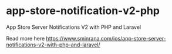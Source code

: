 # app-store-notification-v2-php
App Store Server Notifications V2 with PHP and Laravel

Read more here https://www.sminrana.com/ios/app-store-server-notifications-v2-with-php-and-laravel/